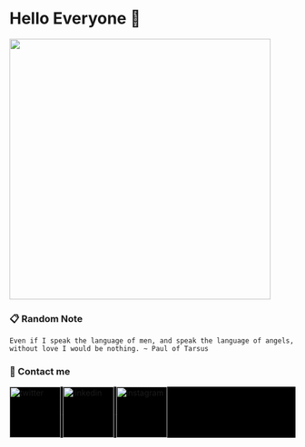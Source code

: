 # Hello Everyone 👋

<p align="left">
    <img width="460px" src="https://github-readme-stats.vercel.app/api?username=Kodaiwya&show_icons=true&theme=prussian&layout=compact">
</p>

### 📋 Random Note

    Even if I speak the language of men, and speak the language of angels, without love I would be nothing. ~ Paul of Tarsus

### 📲 Contact me

<p align="left" style="background:black">
  <a href="https://twitter.com/Kodaiwya" target="_blank">
    <img width="90px" align="center" src="https://img.shields.io/badge/-Kodaiwya-00000A?style=flat&logo=twitter" alt="twitter"/>  
  </a>
  <a href="https://linkedin.com/in/Kodaiwya" target="_blank">
    <img width="90px" align="center" src="https://img.shields.io/badge/-Kodaiwya-00000A?style=flat&logo=linkedin" alt="linkedin"/>
  </a>
  <a href="https://instagram.com/Kodaiwya" target="_blank">
    <img width="90px" align="center" src="https://img.shields.io/badge/-Kodaiwya-00000A?style=flat&logo=instagram" alt="instagram"/>
  </a>
